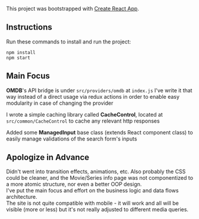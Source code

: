 This project was bootstrapped with [Create React App](https://github.com/facebookincubator/create-react-app).

## Instructions
Run these commands to install and run the project:
```
npm install
npm start
```


## Main Focus
__OMDB__'s API bridge is under `src/providers/omdb` at `index.js`
I've write it that way instead of a direct usage via redux actions in order to enable easy modularity in case of changing the provider

I wrote a simple caching library called __CacheControl__, located at `src/common/CacheControl` to cache any relevant http responses

Added some __ManagedInput__ base class (extends React component class) to easily manage validations of the search form's inputs


## Apologize in Advance
Didn't went into transition effects, animations, etc. Also probably the CSS could be cleaner, and the Movie/Series info page was not componentized to a more atomic structure, nor even a better OOP design.  
I've put the main focus and effort on the business logic and data flows architecture.  
The site is not quite compatible with mobile - it will work and all will be visible (more or less) but it's not really adjusted to different media queries.
